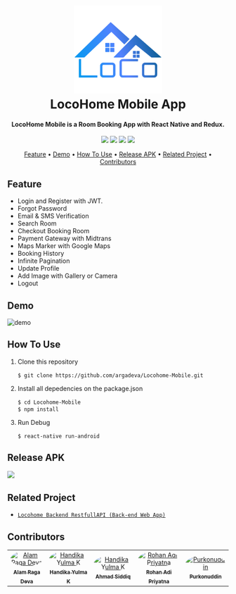 <h1 align="center">
  <br>
  <img src="https://github.com/argadeva/Locohome-Mobile/raw/master/src/image/logo.png" width="200">
  <br>
  LocoHome Mobile App
  <br>
</h1>

<h4 align="center">LocoHome Mobile is a Room Booking App with React Native and Redux.</h4>

<p align="center">
  <img src="https://img.shields.io/badge/Node.js-v12.14.1-success">
  <img src="https://img.shields.io/badge/ReactNative-v0.61.5-informational">
  <img src="https://img.shields.io/badge/Axios-v0.19.2-orange">
  <img src="https://img.shields.io/badge/Redux-v4.0.5-orange">
</p>

<p align="center">
  <a href="#feature">Feature</a> •
  <a href="#demo">Demo</a> •
  <a href="#how-to-use">How To Use</a> •
  <a href="#release-apk">Release APK</a> •
  <a href="#related-project ">Related Project</a> •
  <a href="#contributors">Contributors</a>
</p>

## Feature

- Login and Register with JWT.
- Forgot Password
- Email & SMS Verification
- Search Room
- Checkout Booking Room
- Payment Gateway with Midtrans
- Maps Marker with Google Maps
- Booking History
- Infinite Pagination
- Update Profile
- Add Image with Gallery or Camera
- Logout

## Demo

![demo](https://github.com/argadeva/Locohome-Mobile/raw/master/src/image/demo_locohome.gif)

## How To Use

1. Clone this repository
   ```
   $ git clone https://github.com/argadeva/Locohome-Mobile.git
   ```
2. Install all depedencies on the package.json
   ```
   $ cd Locohome-Mobile
   $ npm install
   ```
3. Run Debug

   ```
   $ react-native run-android
   ```

## Release APK

<a href="https://drive.google.com/file/d/10RdKaRKQx-WCUXciAqACpWrJAu9ADhoG/view?usp=sharing">
  <img src="https://img.shields.io/badge/Download%20on%20the-Google%20Drive-blue.svg?style=popout&logo=google-drive"/>
</a>

## Related Project

- [`Locohome Backend RestfullAPI (Back-end Web App)`](https://github.com/argadeva/Locohome-Backend-RestfullAPI)

## Contributors

<center>
  <table>
    <tr>
      <td align="center">
        <a href="https://github.com/argadeva">
          <img width="100" style="border-radius: 50%" src="https://avatars1.githubusercontent.com/u/58824621?s=460&u=e3a58dc9b0941effb894115e55b1978ff3d99c4b&v=4" alt="Alam Raga Deva"><br/>
          <sub><b>Alam Raga Deva</b></sub>
        </a>
      </td>
      <td align="center">
        <a href="https://github.com/handika97">
          <img width="100" style="border-radius: 50%" src="https://avatars1.githubusercontent.com/u/35553107?s=460&v=4" alt="Handika Yulma K"><br/>
          <sub><b>Handika Yulma K</b></sub>
        </a>
      </td>
      <td align="center">
        <a href="https://github.com/ahmadsiddiq-lang">
          <img width="100" style="border-radius: 50%" src="https://avatars0.githubusercontent.com/u/60493382?s=460&v=4" alt="Handika Yulma K"><br/>
          <sub><b>Ahmad Siddiq</b></sub>
        </a>
      </td>
      <td align="center">
        <a href="https://github.com/rohan1358">
          <img width="100" style="border-radius: 50%" src="https://avatars2.githubusercontent.com/u/28683986?s=460&u=ddf49273ced60719ac006078f0a9e7d52ae97fc1&v=4" alt="Rohan Adi Priyatna"><br/>
          <sub><b>Rohan Adi Priyatna</b></sub>
        </a>
      </td>
      <td align="center">
        <a href="https://github.com/purkonuddin">
          <img width="100" style="border-radius: 50%" src="https://avatars0.githubusercontent.com/u/44079569?s=460&u=15d39d974729963b1c79d3709c0123d1e9cb8fe8&v=4" alt="Purkonuddin"><br/>
          <sub><b>Purkonuddin</b></sub>
        </a>
      </td>
    </tr>
  </table>
</center>
